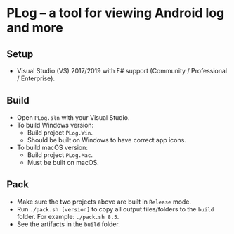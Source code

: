 PLog &ndash; a tool for viewing Android log and more
===

## Setup
* Visual Studio (VS) 2017/2019 with F# support (Community / Professional / Enterprise).

## Build
* Open `PLog.sln` with your Visual Studio.
* To build Windows version:
    * Build project `PLog.Win`.
    * Should be built on Windows to have correct app icons.
* To build macOS version:
    * Build project `PLog.Mac`.
    * Must be built on macOS.

## Pack
* Make sure the two projects above are built in `Release` mode.
* Run `./pack.sh [version]` to copy all output files/folders to the `build` folder. For example: `./pack.sh 8.5`.
* See the artifacts in the `build` folder.
